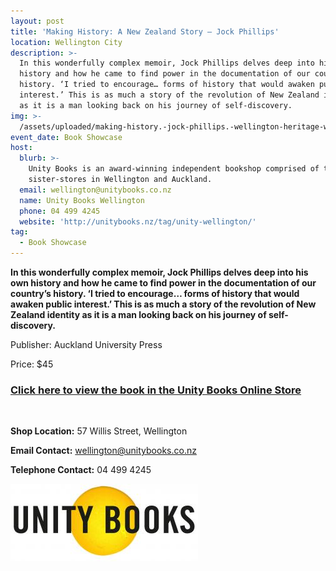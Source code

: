 ```yaml
---
layout: post
title: 'Making History: A New Zealand Story – Jock Phillips'
location: Wellington City
description: >-
  In this wonderfully complex memoir, Jock Phillips delves deep into his own
  history and how he came to find power in the documentation of our country’s
  history. ‘I tried to encourage… forms of history that would awaken public
  interest.’ This is as much a story of the revolution of New Zealand identity
  as it is a man looking back on his journey of self-discovery. 
img: >-
  /assets/uploaded/making-history.-jock-phillips.-wellington-heritage-week-2019-min.jpg
event_date: Book Showcase
host:
  blurb: >-
    Unity Books is an award-winning independent bookshop comprised of two
    sister-stores in Wellington and Auckland.
  email: wellington@unitybooks.co.nz
  name: Unity Books Wellington
  phone: 04 499 4245
  website: 'http://unitybooks.nz/tag/unity-wellington/'
tag:
  - Book Showcase
---
```

**In this wonderfully complex memoir, Jock Phillips delves deep into his own history and how he came to find power in the documentation of our country’s history. ‘I tried to encourage… forms of history that would awaken public interest.’ This is as much a story of the revolution of New Zealand identity as it is a man looking back on his journey of self-discovery.**

Publisher: Auckland University Press

Price: $45

### [Click here to view the book in the Unity Books Online Store](http://www.unitybooksonline.co.nz/nz-non-fiction/nz-biography/making-history-a-nz-story)

<br>

**Shop Location:** 57 Willis Street, Wellington

**Email Contact:** wellington@unitybooks.co.nz

**Telephone Contact:** 04 499 4245

![](/assets/uploaded/unity-books-logo.jpg)
